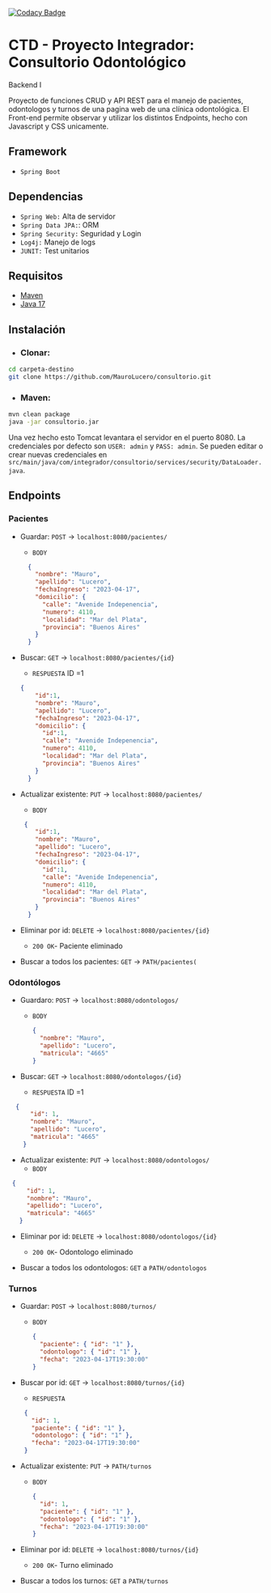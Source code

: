 [![Codacy Badge](https://api.codacy.com/project/badge/Grade/1dd143aaa28a4e62a62f489aa1046987)](https://app.codacy.com/gh/MauroLucero/consultorio?utm_source=github.com&utm_medium=referral&utm_content=MauroLucero/consultorio&utm_campaign=Badge_Grade)


# CTD - Proyecto Integrador: Consultorio Odontológico
Backend I

Proyecto de funciones CRUD y API REST para el manejo de pacientes, odontologos y turnos de una pagina web de una clínica odontológica. El Front-end permite observar y utilizar los distintos Endpoints, hecho con Javascript y CSS unicamente.

## Framework
- `Spring Boot`

## Dependencias
- `Spring Web:` Alta de servidor
- `Spring Data JPA:`: ORM
- `Spring Security:` Seguridad y Login
- `Log4j:` Manejo de logs
- `JUNIT:` Test unitarios


## Requisitos

- [Maven](https://maven.apache.org/download.cgi)
- [Java 17](https://www.oracle.com/java/technologies/javase/jdk17-archive-downloads.html)

## Instalación
- ### Clonar:

 ```bash
cd carpeta-destino
git clone https://github.com/MauroLucero/consultorio.git

```
- ### Maven:

```bash
mvn clean package
java -jar consultorio.jar
```

Una vez hecho esto Tomcat levantara el servidor en el puerto 8080. La credenciales por defecto son `USER: admin` y `PASS: admin`. Se pueden editar o crear nuevas credenciales en `src/main/java/com/integrador/consultorio/services/security/DataLoader.java`.

## Endpoints


### Pacientes

- Guardar: `POST` -> `localhost:8080/pacientes/`

  - `BODY`
  
  ```json
    {
      "nombre": "Mauro",
      "apellido": "Lucero",
      "fechaIngreso": "2023-04-17",
      "domicilio": {
        "calle": "Avenide Indepenencia",
        "numero": 4110,
        "localidad": "Mar del Plata",
        "provincia": "Buenos Aires"
      }
    }
    ```

- Buscar: `GET` -> `localhost:8080/pacientes/{id}`

  - `RESPUESTA` ID =1
  ```json
  {  
      "id":1,
      "nombre": "Mauro",
      "apellido": "Lucero",
      "fechaIngreso": "2023-04-17",
      "domicilio": {
        "id":1,
        "calle": "Avenide Indepenencia",
        "numero": 4110,
        "localidad": "Mar del Plata",
        "provincia": "Buenos Aires"
      }
    }
  ```  
- Actualizar existente: `PUT` -> `localhost:8080/pacientes/`
  - `BODY` 
  ```json
   {   
      "id":1,
      "nombre": "Mauro",
      "apellido": "Lucero",
      "fechaIngreso": "2023-04-17",
      "domicilio": {
        "id":1,
        "calle": "Avenide Indepenencia",
        "numero": 4110,
        "localidad": "Mar del Plata",
        "provincia": "Buenos Aires"
      }
    }
   ```
- Eliminar por id: `DELETE` -> `localhost:8080/pacientes/{id}`

  - `200 OK`- Paciente eliminado

- Buscar a todos los pacientes: `GET` -> `PATH/pacientes(`

### Odontólogos

- Guardaro: `POST` -> `localhost:8080/odontologos/`
  - `BODY`
   
    ```json
    {
      "nombre": "Mauro",
      "apellido": "Lucero",
      "matricula": "4665"
    }
    ```
- Buscar: `GET` -> `localhost:8080/odontologos/{id}`

  - `RESPUESTA` ID =1

```json
  {   
      "id": 1,
      "nombre": "Mauro",
      "apellido": "Lucero",
      "matricula": "4665"
    }
```
- Actualizar existente: `PUT` -> `localhost:8080/odontologos/`
  - `BODY`
  
 ```json
  {   
      "id": 1,
      "nombre": "Mauro",
      "apellido": "Lucero",
      "matricula": "4665"
    }
```
- Eliminar por id: `DELETE` -> `localhost:8080/odontologos/{id}`

   - `200 OK`- Odontologo eliminado

- Buscar a todos los odontologos: `GET` a `PATH/odontologos`



### Turnos

- Guardar: `POST` -> `localhost:8080/turnos/`

  - `BODY`
    ```json
    {
      "paciente": { "id": "1" },
      "odontologo": { "id": "1" },
      "fecha": "2023-04-17T19:30:00"
    }
    ```

- Buscar por id: `GET` -> `localhost:8080/turnos/{id}`

  - `RESPUESTA`
  
   ```json
    {
      "id": 1,
      "paciente": { "id": "1" },
      "odontologo": { "id": "1" },
      "fecha": "2023-04-17T19:30:00"
    }
    ```

- Actualizar existente: `PUT` -> `PATH/turnos`
  - `BODY`
    ```json
    {
      "id": 1,
      "paciente": { "id": "1" },
      "odontologo": { "id": "1" },
      "fecha": "2023-04-17T19:30:00"
    }
    ```
- Eliminar por id: `DELETE` -> `localhost:8080/turnos/{id}`

  - `200 OK`- Turno eliminado

- Buscar a todos los turnos: `GET` a `PATH/turnos`
